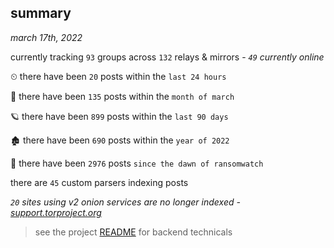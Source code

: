 
## summary
_march 17th, 2022_

currently tracking `93` groups across `132` relays & mirrors - _`49` currently online_

⏲ there have been `20` posts within the `last 24 hours`

🦈 there have been `135` posts within the `month of march`

🪐 there have been `899` posts within the `last 90 days`

🏚 there have been `690` posts within the `year of 2022`

🦕 there have been `2976` posts `since the dawn of ransomwatch`

there are `45` custom parsers indexing posts

_`20` sites using v2 onion services are no longer indexed - [support.torproject.org](https://support.torproject.org/onionservices/v2-deprecation/)_

> see the project [README](https://github.com/thetanz/ransomwatch#ransomwatch--) for backend technicals
